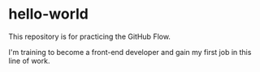 # hello-world
This repository is for practicing the GitHub Flow.

I'm training to become a front-end developer and gain my first job in this line of work.
